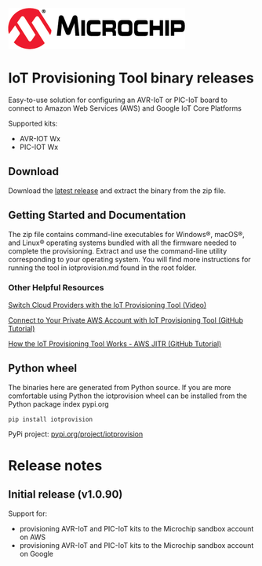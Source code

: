 [![MCHP](images/microchip.png)](https://www.microchip.com)

# IoT Provisioning Tool binary releases
Easy-to-use solution for configuring an AVR-IoT or PIC-IoT board to connect to Amazon Web Services (AWS) and Google IoT Core Platforms

Supported kits:
- AVR-IOT Wx
- PIC-IOT Wx

## Download
Download the [latest release](https://github.com/microchip-pic-avr-tools/iotprovision-bin/releases/latest) and extract the binary from the zip file.

## Getting Started and Documentation

The zip file contains command-line executables for Windows®, macOS®, and Linux® operating systems bundled with all the firmware needed to complete the provisioning. Extract and use the command-line utility corresponding to your operating system. You will find more instructions for running the tool in iotprovision.md found in the root folder.

### Other Helpful Resources

[Switch Cloud Providers with the IoT Provisioning Tool (Video)](https://www.youtube.com/watch?v=nwP8obSRaaE)

[Connect to Your Private AWS Account with IoT Provisioning Tool (GitHub Tutorial)](https://github.com/microchip-pic-avr-solutions/microchip-iot-developer-guides-for-aws/tree/master/connect-the-board-to-your-aws-account)

[How the IoT Provisioning Tool Works - AWS JITR (GitHub Tutorial)](https://github.com/microchip-pic-avr-solutions/microchip-iot-developer-guides-for-aws/tree/master/a-more-thorough-look-into-the-provisioning-process)

## Python wheel
The binaries here are generated from Python source.  If you are more comfortable using Python the iotprovision wheel can be installed from the Python package index pypi.org

```
pip install iotprovision
```

PyPi project: [pypi.org/project/iotprovision](https://pypi.org/project/iotprovision/)


# Release notes

## Initial release (v1.0.90)

Support for:
- provisioning AVR-IoT and PIC-IoT kits to the Microchip sandbox account on AWS
- provisioning AVR-IoT and PIC-IoT kits to the Microchip sandbox account on Google
